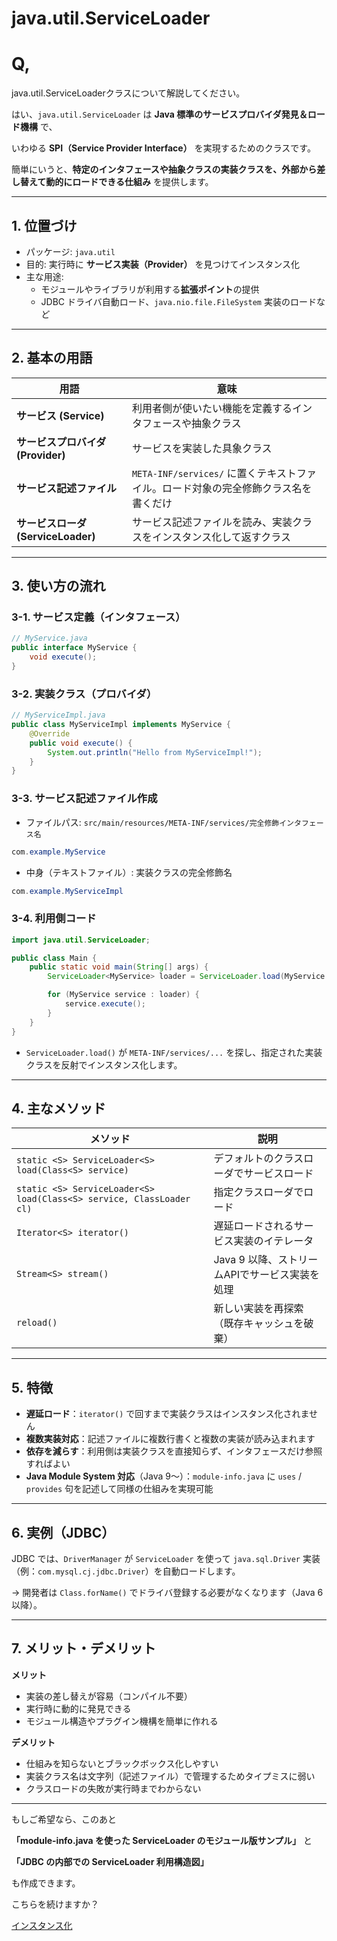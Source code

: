 # java.util.ServiceLoader

# Q,

java.util.ServiceLoaderクラスについて解説してください。

はい、`java.util.ServiceLoader` は **Java 標準のサービスプロバイダ発見＆ロード機構** で、

いわゆる **SPI（Service Provider Interface）** を実現するためのクラスです。

簡単にいうと、**特定のインタフェースや抽象クラスの実装クラスを、外部から差し替えて動的にロードできる仕組み** を提供します。

---

## 1. 位置づけ

- パッケージ: `java.util`
- 目的: 実行時に **サービス実装（Provider）** を見つけてインスタンス化
- 主な用途:
    - モジュールやライブラリが利用する**拡張ポイント**の提供
    - JDBC ドライバ自動ロード、`java.nio.file.FileSystem` 実装のロードなど

---

## 2. 基本の用語

| 用語 | 意味 |
| --- | --- |
| **サービス (Service)** | 利用者側が使いたい機能を定義するインタフェースや抽象クラス |
| **サービスプロバイダ (Provider)** | サービスを実装した具象クラス |
| **サービス記述ファイル** | `META-INF/services/` に置くテキストファイル。ロード対象の完全修飾クラス名を書くだけ |
| **サービスローダ (ServiceLoader)** | サービス記述ファイルを読み、実装クラスをインスタンス化して返すクラス |

---

## 3. 使い方の流れ

### 3-1. サービス定義（インタフェース）

```java
// MyService.java
public interface MyService {
    void execute();
}
```

### 3-2. 実装クラス（プロバイダ）

```java
// MyServiceImpl.java
public class MyServiceImpl implements MyService {
    @Override
    public void execute() {
        System.out.println("Hello from MyServiceImpl!");
    }
}
```

### 3-3. サービス記述ファイル作成

- ファイルパス: `src/main/resources/META-INF/services/完全修飾インタフェース名`

```java
com.example.MyService
```

- 中身（テキストファイル）: 実装クラスの完全修飾名

```java
com.example.MyServiceImpl
```

### 3-4. 利用側コード

```java
import java.util.ServiceLoader;

public class Main {
    public static void main(String[] args) {
        ServiceLoader<MyService> loader = ServiceLoader.load(MyService.class);

        for (MyService service : loader) {
            service.execute();
        }
    }
}
```

- `ServiceLoader.load()` が `META-INF/services/...` を探し、指定された実装クラスを反射でインスタンス化します。

---

## 4. 主なメソッド

| メソッド | 説明 |
| --- | --- |
| `static <S> ServiceLoader<S> load(Class<S> service)` | デフォルトのクラスローダでサービスロード |
| `static <S> ServiceLoader<S> load(Class<S> service, ClassLoader cl)` | 指定クラスローダでロード |
| `Iterator<S> iterator()` | 遅延ロードされるサービス実装のイテレータ |
| `Stream<S> stream()` | Java 9 以降、ストリームAPIでサービス実装を処理 |
| `reload()` | 新しい実装を再探索（既存キャッシュを破棄） |

---

## 5. 特徴

- **遅延ロード**：`iterator()` で回すまで実装クラスはインスタンス化されません
- **複数実装対応**：記述ファイルに複数行書くと複数の実装が読み込まれます
- **依存を減らす**：利用側は実装クラスを直接知らず、インタフェースだけ参照すればよい
- **Java Module System 対応**（Java 9〜）：`module-info.java` に `uses` / `provides` 句を記述して同様の仕組みを実現可能

---

## 6. 実例（JDBC）

JDBC では、`DriverManager` が `ServiceLoader` を使って `java.sql.Driver` 実装（例：`com.mysql.cj.jdbc.Driver`）を自動ロードします。

→ 開発者は `Class.forName()` でドライバ登録する必要がなくなります（Java 6 以降）。

---

## 7. メリット・デメリット

**メリット**

- 実装の差し替えが容易（コンパイル不要）
- 実行時に動的に発見できる
- モジュール構造やプラグイン機構を簡単に作れる

**デメリット**

- 仕組みを知らないとブラックボックス化しやすい
- 実装クラス名は文字列（記述ファイル）で管理するためタイプミスに弱い
- クラスロードの失敗が実行時までわからない

---

もしご希望なら、このあと

**「module-info.java を使った ServiceLoader のモジュール版サンプル」** と

**「JDBC の内部での ServiceLoader 利用構造図」**

も作成できます。

こちらを続けますか？

[インスタンス化](java%20util%20ServiceLoader%2024b62cef73508034b945ee6c5f42439c/%E3%82%A4%E3%83%B3%E3%82%B9%E3%82%BF%E3%83%B3%E3%82%B9%E5%8C%96%2024c62cef73508074a4d7c3f9297b7ea1.md)